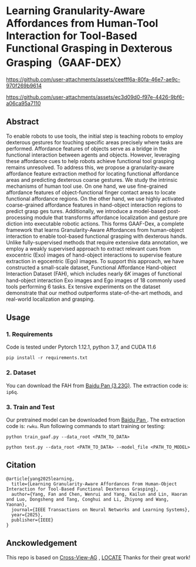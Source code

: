 # Learning Granularity-Aware Affordances from Human-Tool Interaction for Tool-Based Functional Grasping in Dexterous Grasping（GAAF-DEX）

https://github.com/user-attachments/assets/ceefff6a-80fa-46e7-ae9c-970f269b9614

https://github.com/user-attachments/assets/ec3d09d0-f97e-4426-9bf6-a06ca95a7110
## Abstract

To enable robots to use tools, the initial step is teaching robots to employ dexterous gestures for touching specific areas precisely where tasks are performed. Affordance features of objects serve as a bridge in the functional interaction between agents and objects. However, leveraging these affordance cues to help robots achieve functional tool grasping remains unresolved. To address this, we propose a granularity-aware affordance feature extraction method for locating functional affordance areas and predicting dexterous coarse gestures. We study the intrinsic mechanisms of human tool use. On one hand, we use fine-grained affordance features of object-functional finger contact areas to locate functional affordance regions. On the other hand, we use highly activated coarse-grained affordance features in hand-object interaction regions to predict grasp ges tures. Additionally, we introduce a model-based post-processing module that transforms affordance localization and gesture pre diction into executable robotic actions. This forms GAAF-Dex, a complete framework that learns Granularity-Aware Affordances from human-object interaction to enable tool-based functional grasping with dexterous hands. Unlike fully-supervised methods that require extensive data annotation, we employ a weakly supervised approach to extract relevant cues from exocentric (Exo) images of hand-object interactions to supervise feature extraction in egocentric (Ego) images. To support this approach, we have constructed a small-scale dataset, Functional Affordance Hand-object Interaction Dataset (FAH), which includes nearly 6𝐾 images of functional hand-object interaction Exo images and Ego images of 18 commonly used tools performing 6 tasks. Ex tensive experiments on the dataset demonstrate that our method outperforms state-of-the-art methods, and real-world localization and grasping.
## Usage

### 1. Requirements

Code is tested under Pytorch 1.12.1, python 3.7, and CUDA 11.6

```
pip install -r requirements.txt
```

### 2. Dataset

You can download the FAH from [Baidu Pan (3.23G)](https://pan.baidu.com/s/126RmaKBZG_QddX2B4Z6jnw?pwd=ip6q). The extraction code is: `ip6q`.

### 3. Train and Test
Our pretrained model can be downloaded
  from [Baidu Pan ](https://pan.baidu.com/s/1NlPKtQ7gQMfAoSPwRRTMbQ?pwd=rwku). The extraction code is: `rwku`.
Run following commands to start training or testing:

```
python train_gaaf.py --data_root <PATH_TO_DATA>

python test.py --data_root <PATH_TO_DATA> --model_file <PATH_TO_MODEL>
```

## Citation
```
@article{yang2025learning,
  title={Learning Granularity-Aware Affordances From Human-Object Interaction for Tool-Based Functional Dexterous Grasping},
  author={Yang, Fan and Chen, Wenrui and Yang, Kailun and Lin, Haoran and Luo, Dongsheng and Tang, Conghui and Li, Zhiyong and Wang, Yaonan},
  journal={IEEE Transactions on Neural Networks and Learning Systems},
  year={2025},
  publisher={IEEE}
}
```
## Anckowledgement

This repo is based on [Cross-View-AG](https://github.com/lhc1224/Cross-View-AG)
, [LOCATE](https://github.com/Reagan1311/LOCATE) Thanks for their great work!
